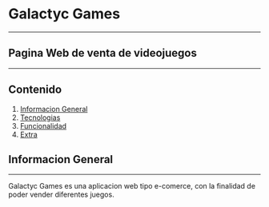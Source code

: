 # Galactyc Games
***
## Pagina Web de venta de videojuegos
***
## Contenido
1. [Informacion General](general-info)
2. [Tecnologias](tecnologias)
3. [Funcionalidad](funcionalidad)
4. [Extra](extra)

## Informacion General
***
Galactyc Games es una aplicacion web tipo e-comerce, con la finalidad de poder vender diferentes juegos. 


